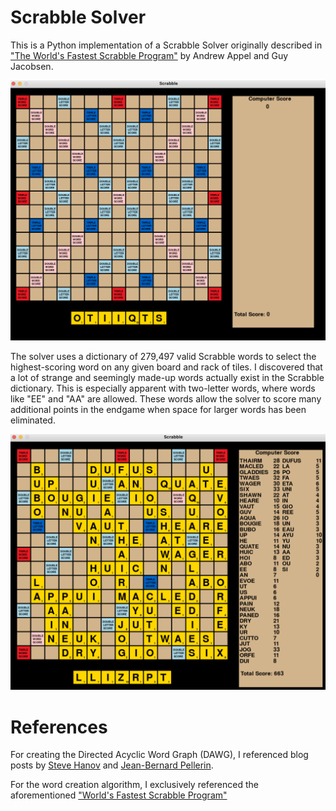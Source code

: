 # Scrabble Solver

This is a Python implementation of a Scrabble Solver originally described in ["The World's Fastest Scrabble Program"](https://www.cs.cmu.edu/afs/cs/academic/class/15451-s06/www/lectures/scrabble.pdf) by Andrew Appel and Guy Jacobsen.

![Blank board](images/pre_game.png)

The solver uses a dictionary of 279,497 valid Scrabble words to select the highest-scoring word on any given board and rack of tiles. I discovered that a lot of strange and seemingly made-up words actually exist in the Scrabble dictionary. This is especially apparent with two-letter words, where words like "EE" and "AA" are allowed. These words allow the solver to score many additional points in the endgame when space for larger words has been eliminated. 

![Blank board](images/post_game.png)


# References
For creating the Directed Acyclic Word Graph (DAWG), I referenced blog posts by [Steve Hanov](http://stevehanov.ca/blog/?id=115) and [Jean-Bernard Pellerin](https://jbp.dev/blog/dawg-basics.html).

For the word creation algorithm, I exclusively referenced the aforementioned ["World's Fastest Scrabble Program"](https://www.cs.cmu.edu/afs/cs/academic/class/15451-s06/www/lectures/scrabble.pdf)
